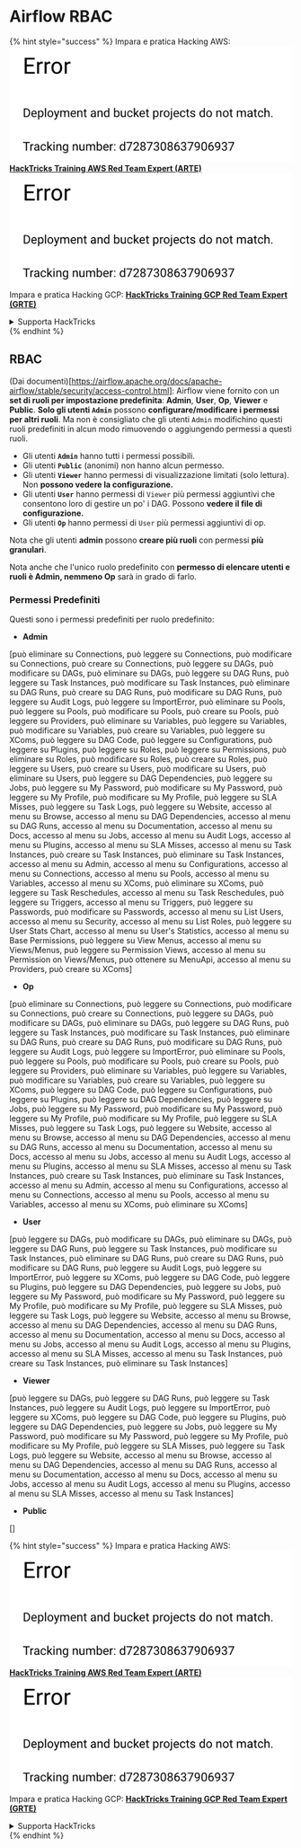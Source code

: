 # Airflow RBAC

{% hint style="success" %}
Impara e pratica Hacking AWS:<img src="../../.gitbook/assets/image (1) (1).png" alt="" data-size="line">[**HackTricks Training AWS Red Team Expert (ARTE)**](https://training.hacktricks.xyz/courses/arte)<img src="../../.gitbook/assets/image (1) (1).png" alt="" data-size="line">\
Impara e pratica Hacking GCP: <img src="../../.gitbook/assets/image (2).png" alt="" data-size="line">[**HackTricks Training GCP Red Team Expert (GRTE)**<img src="../../.gitbook/assets/image (2).png" alt="" data-size="line">](https://training.hacktricks.xyz/courses/grte)

<details>

<summary>Supporta HackTricks</summary>

* Controlla i [**piani di abbonamento**](https://github.com/sponsors/carlospolop)!
* **Unisciti al** 💬 [**gruppo Discord**](https://discord.gg/hRep4RUj7f) o al [**gruppo telegram**](https://t.me/peass) o **seguici** su **Twitter** 🐦 [**@hacktricks\_live**](https://twitter.com/hacktricks\_live)**.**
* **Condividi trucchi di hacking inviando PR ai** [**HackTricks**](https://github.com/carlospolop/hacktricks) e [**HackTricks Cloud**](https://github.com/carlospolop/hacktricks-cloud) repos su github.

</details>
{% endhint %}

## RBAC

(Dai documenti)\[https://airflow.apache.org/docs/apache-airflow/stable/security/access-control.html]: Airflow viene fornito con un **set di ruoli per impostazione predefinita**: **Admin**, **User**, **Op**, **Viewer** e **Public**. **Solo gli utenti `Admin`** possono **configurare/modificare i permessi per altri ruoli**. Ma non è consigliato che gli utenti `Admin` modifichino questi ruoli predefiniti in alcun modo rimuovendo o aggiungendo permessi a questi ruoli.

* Gli utenti **`Admin`** hanno tutti i permessi possibili.
* Gli utenti **`Public`** (anonimi) non hanno alcun permesso.
* Gli utenti **`Viewer`** hanno permessi di visualizzazione limitati (solo lettura). Non **possono vedere la configurazione.**
* Gli utenti **`User`** hanno permessi di `Viewer` più permessi aggiuntivi che consentono loro di gestire un po' i DAG. Possono **vedere il file di configurazione.**
* Gli utenti **`Op`** hanno permessi di `User` più permessi aggiuntivi di op.

Nota che gli utenti **admin** possono **creare più ruoli** con permessi **più granulari**.

Nota anche che l'unico ruolo predefinito con **permesso di elencare utenti e ruoli è Admin, nemmeno Op** sarà in grado di farlo.

### Permessi Predefiniti

Questi sono i permessi predefiniti per ruolo predefinito:

* **Admin**

\[può eliminare su Connections, può leggere su Connections, può modificare su Connections, può creare su Connections, può leggere su DAGs, può modificare su DAGs, può eliminare su DAGs, può leggere su DAG Runs, può leggere su Task Instances, può modificare su Task Instances, può eliminare su DAG Runs, può creare su DAG Runs, può modificare su DAG Runs, può leggere su Audit Logs, può leggere su ImportError, può eliminare su Pools, può leggere su Pools, può modificare su Pools, può creare su Pools, può leggere su Providers, può eliminare su Variables, può leggere su Variables, può modificare su Variables, può creare su Variables, può leggere su XComs, può leggere su DAG Code, può leggere su Configurations, può leggere su Plugins, può leggere su Roles, può leggere su Permissions, può eliminare su Roles, può modificare su Roles, può creare su Roles, può leggere su Users, può creare su Users, può modificare su Users, può eliminare su Users, può leggere su DAG Dependencies, può leggere su Jobs, può leggere su My Password, può modificare su My Password, può leggere su My Profile, può modificare su My Profile, può leggere su SLA Misses, può leggere su Task Logs, può leggere su Website, accesso al menu su Browse, accesso al menu su DAG Dependencies, accesso al menu su DAG Runs, accesso al menu su Documentation, accesso al menu su Docs, accesso al menu su Jobs, accesso al menu su Audit Logs, accesso al menu su Plugins, accesso al menu su SLA Misses, accesso al menu su Task Instances, può creare su Task Instances, può eliminare su Task Instances, accesso al menu su Admin, accesso al menu su Configurations, accesso al menu su Connections, accesso al menu su Pools, accesso al menu su Variables, accesso al menu su XComs, può eliminare su XComs, può leggere su Task Reschedules, accesso al menu su Task Reschedules, può leggere su Triggers, accesso al menu su Triggers, può leggere su Passwords, può modificare su Passwords, accesso al menu su List Users, accesso al menu su Security, accesso al menu su List Roles, può leggere su User Stats Chart, accesso al menu su User's Statistics, accesso al menu su Base Permissions, può leggere su View Menus, accesso al menu su Views/Menus, può leggere su Permission Views, accesso al menu su Permission on Views/Menus, può ottenere su MenuApi, accesso al menu su Providers, può creare su XComs]

* **Op**

\[può eliminare su Connections, può leggere su Connections, può modificare su Connections, può creare su Connections, può leggere su DAGs, può modificare su DAGs, può eliminare su DAGs, può leggere su DAG Runs, può leggere su Task Instances, può modificare su Task Instances, può eliminare su DAG Runs, può creare su DAG Runs, può modificare su DAG Runs, può leggere su Audit Logs, può leggere su ImportError, può eliminare su Pools, può leggere su Pools, può modificare su Pools, può creare su Pools, può leggere su Providers, può eliminare su Variables, può leggere su Variables, può modificare su Variables, può creare su Variables, può leggere su XComs, può leggere su DAG Code, può leggere su Configurations, può leggere su Plugins, può leggere su DAG Dependencies, può leggere su Jobs, può leggere su My Password, può modificare su My Password, può leggere su My Profile, può modificare su My Profile, può leggere su SLA Misses, può leggere su Task Logs, può leggere su Website, accesso al menu su Browse, accesso al menu su DAG Dependencies, accesso al menu su DAG Runs, accesso al menu su Documentation, accesso al menu su Docs, accesso al menu su Jobs, accesso al menu su Audit Logs, accesso al menu su Plugins, accesso al menu su SLA Misses, accesso al menu su Task Instances, può creare su Task Instances, può eliminare su Task Instances, accesso al menu su Admin, accesso al menu su Configurations, accesso al menu su Connections, accesso al menu su Pools, accesso al menu su Variables, accesso al menu su XComs, può eliminare su XComs]

* **User**

\[può leggere su DAGs, può modificare su DAGs, può eliminare su DAGs, può leggere su DAG Runs, può leggere su Task Instances, può modificare su Task Instances, può eliminare su DAG Runs, può creare su DAG Runs, può modificare su DAG Runs, può leggere su Audit Logs, può leggere su ImportError, può leggere su XComs, può leggere su DAG Code, può leggere su Plugins, può leggere su DAG Dependencies, può leggere su Jobs, può leggere su My Password, può modificare su My Password, può leggere su My Profile, può modificare su My Profile, può leggere su SLA Misses, può leggere su Task Logs, può leggere su Website, accesso al menu su Browse, accesso al menu su DAG Dependencies, accesso al menu su DAG Runs, accesso al menu su Documentation, accesso al menu su Docs, accesso al menu su Jobs, accesso al menu su Audit Logs, accesso al menu su Plugins, accesso al menu su SLA Misses, accesso al menu su Task Instances, può creare su Task Instances, può eliminare su Task Instances]

* **Viewer**

\[può leggere su DAGs, può leggere su DAG Runs, può leggere su Task Instances, può leggere su Audit Logs, può leggere su ImportError, può leggere su XComs, può leggere su DAG Code, può leggere su Plugins, può leggere su DAG Dependencies, può leggere su Jobs, può leggere su My Password, può modificare su My Password, può leggere su My Profile, può modificare su My Profile, può leggere su SLA Misses, può leggere su Task Logs, può leggere su Website, accesso al menu su Browse, accesso al menu su DAG Dependencies, accesso al menu su DAG Runs, accesso al menu su Documentation, accesso al menu su Docs, accesso al menu su Jobs, accesso al menu su Audit Logs, accesso al menu su Plugins, accesso al menu su SLA Misses, accesso al menu su Task Instances]

* **Public**

\[]

{% hint style="success" %}
Impara e pratica Hacking AWS:<img src="../../.gitbook/assets/image (1) (1).png" alt="" data-size="line">[**HackTricks Training AWS Red Team Expert (ARTE)**](https://training.hacktricks.xyz/courses/arte)<img src="../../.gitbook/assets/image (1) (1).png" alt="" data-size="line">\
Impara e pratica Hacking GCP: <img src="../../.gitbook/assets/image (2).png" alt="" data-size="line">[**HackTricks Training GCP Red Team Expert (GRTE)**<img src="../../.gitbook/assets/image (2).png" alt="" data-size="line">](https://training.hacktricks.xyz/courses/grte)

<details>

<summary>Supporta HackTricks</summary>

* Controlla i [**piani di abbonamento**](https://github.com/sponsors/carlospolop)!
* **Unisciti al** 💬 [**gruppo Discord**](https://discord.gg/hRep4RUj7f) o al [**gruppo telegram**](https://t.me/peass) o **seguici** su **Twitter** 🐦 [**@hacktricks\_live**](https://twitter.com/hacktricks\_live)**.**
* **Condividi trucchi di hacking inviando PR ai** [**HackTricks**](https://github.com/carlospolop/hacktricks) e [**HackTricks Cloud**](https://github.com/carlospolop/hacktricks-cloud) repos su github.

</details>
{% endhint %}
